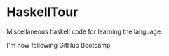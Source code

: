 # HaskellTour
Miscellaneous haskell code for learning the language.

I'm now following GitHub Bootcamp.
